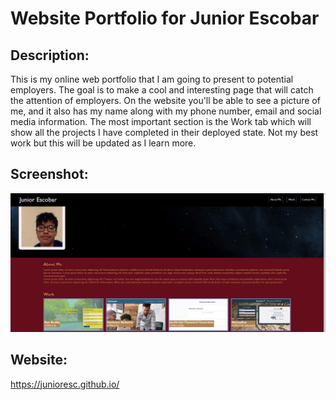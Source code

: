 # Website Portfolio for Junior Escobar

## Description:
This is my online web portfolio that I am going to present to potential employers. The goal is to make a cool and interesting page that will catch the attention of employers. On the website you'll be able to see a picture of me, and it also has my name along with my phone number, email and social media information. The most important section is the Work tab which will show all the projects I have completed in their deployed state.
Not my best work but this will be updated as I learn more.

## Screenshot:
![Image of portfolio nav and hero](/assets/images/screenshots/portfolio.PNG)
## Website:
https://junioresc.github.io/
